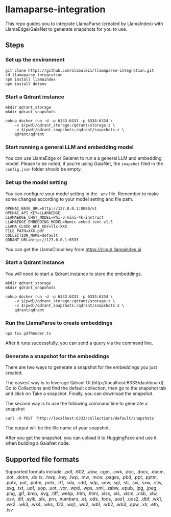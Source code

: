 # llamaparse-integration

This repo guides you to integrate LlamaParse (created by LlamaIndex) with LlamaEdge/GaiaNet to generate snapshots for you to use.

## Steps

### Set up the environment

```
git clone https://github.com/alabulei1/llamaparse-integration.git
cd llamaparse-integration
npm install llamaindex
npm install dotenv
```
### Start a Qdrant instance

```
mkdir qdrant_storage
mkdir qdrant_snapshots

nohup docker run -d -p 6333:6333 -p 6334:6334 \
    -v $(pwd)/qdrant_storage:/qdrant/storage:z \
    -v $(pwd)/qdrant_snapshots:/qdrant/snapshots:z \
    qdrant/qdrant
```

### Start running a general LLM and embedding model

You can use LlamaEdge or Gaianet to run a a general LLM and embedding model. Please to be noted, if you're using GaiaNet, the `snapshot` filed in the `config.json` folder should be empty.

### Set up the model setting

You can configure your model setting in the `.env` file. Remember to make some changes according to your model setting and file path.

```
OPENAI_BASE_URL=http://127.0.0.1:8080/v1
OPENAI_API_KEY=LLAMAEDGE
LLAMAEDGE_CHAT_MODEL=Phi-3-mini-4k-instruct
LLAMAEDGE_EMBEDDING_MODEL=Nomic-embed-text-v1.5
LLAMA_CLOUD_API_KEY=llx-XXX
FILE_PATH=XXX.pdf
COLLECTION_NAME=default
QDRANT_URL=http://127.0.0.1:6333
```

You can get the LlamaCloud key from https://cloud.llamaindex.ai

### Start a Qdrant instance

You will need to start a Qdrant instance to store the embeddings.

```
mkdir qdrant_storage
mkdir qdrant_snapshots

nohup docker run -d -p 6333:6333 -p 6334:6334 \
    -v $(pwd)/qdrant_storage:/qdrant/storage:z \
    -v $(pwd)/qdrant_snapshots:/qdrant/snapshots:z \
    qdrant/qdrant
```

### Run the LlamaParse to create embeddings

```
npx tsx pdfRender.ts
```
After it runs successfully, you can send a query via the command line.

### Generate a snapshot for the embeddings

There are two ways to generate a snapshot for the embeddings you just created.

The easiest way is to leverage Qdrant UI (http://localhost:6333/dashboard). Go to Collections and find the default collection, then go to the snapshot tab and click on Take a snapshot. Finally, you can download the snapshot.

The second way is to use the following command line to generate a snapshot

```
curl -X POST 'http://localhost:6333/collections/default/snapshots'
```

The output will be the file name of your snapshot.

After you get the snapshot, you can upload it to HuggingFace and use it when building a GaiaNet node.

## Supported file formats

Supported formats include: .pdf, .602, .abw, .cgm, .cwk, .doc, .docx, .docm, .dot, .dotm, .do
tx, .hwp, .key, .lwp, .mw, .mcw, .pages, .pbd, .ppt, .pptm, .pptx, .pot, .potm, .potx, .rtf, .sda, .sdd, .sdp, .sdw, .sgl, .sti, .sxi, .sxw, .stw, .sxg, .txt, .uof, .uop, .uot, .vor, .wpd, .wps, .xml, .zabw, .epub, .jpg, .jpeg, .png, .gif, .bmp, .svg, .tiff, .webp, .htm, .html, .xlsx, .xls, .xlsm, .xlsb, .xlw, .csv, .dif, .sylk, .slk, .prn, .numbers, .et, .ods, .fods, .uos1, .uos2, .dbf, .wk1, .wk2, .wk3, .wk4, .wks, .123, .wq1, .wq2, .wb1, .wb2, .wb3, .qpw, .xlr, .eth, .tsv
